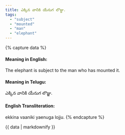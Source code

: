 ```yaml
---
title: ఎక్కిన వానికి యేనుగ లొజ్జు.
tags:
  - "subject"
  - "mounted"
  - "man"
  - "elephant"
---
```


{% capture data %}
#### Meaning in English:
The elephant is subject to the man who has mounted it.

#### Meaning in Telugu:
ఎక్కిన వానికి యేనుగ లొజ్జు.

#### English Transliteration:
ekkina vaaniki yaenuga lojju.
{% endcapture %}

<div class="notice">{{ data | markdownify }}</div>

